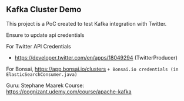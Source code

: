 ## Kafka Cluster Demo

This project is a PoC created to test Kafka integration with Twitter.

Ensure to update api credentials

For Twitter API Credentials
* https://developer.twitter.com/en/apps/18049294
  (TwitterProducer)
  
For Bonsai, 
https://app.bonsai.io/clusters
`+ Bonsai.io credentials (in ElasticSearchConsumer.java)`

Guru: Stephane Maarek
Course: https://cognizant.udemy.com/course/apache-kafka
